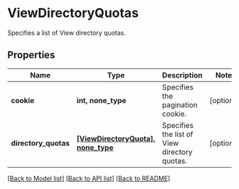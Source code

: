 # ViewDirectoryQuotas

Specifies a list of View directory quotas.

## Properties
Name | Type | Description | Notes
------------ | ------------- | ------------- | -------------
**cookie** | **int, none_type** | Specifies the pagination cookie. | [optional] 
**directory_quotas** | [**[ViewDirectoryQuota], none_type**](ViewDirectoryQuota.md) | Specifies the list of View directory quotas. | [optional] 

[[Back to Model list]](../README.md#documentation-for-models) [[Back to API list]](../README.md#documentation-for-api-endpoints) [[Back to README]](../README.md)


